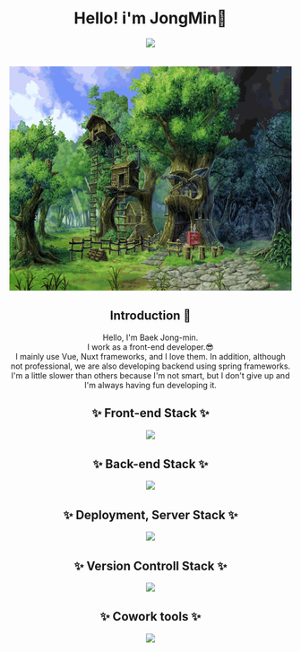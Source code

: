 <div align="center">
<h1> Hello! i'm JongMin👏 </h1>

<a href="https://github.com/devmini1203"><img src="https://hits.seeyoufarm.com/api/count/incr/badge.svg?url=https%3A%2F%2Fgithub.com%2Fdevmini1203&count_bg=%233D7CC8&title_bg=%23555555&icon=smugmug.svg&icon_color=%23E7E7E7&title=hits&edge_flat=false"/></a>

<br/>

<img src="/assets/img/gif/i013652326682.gif" style="width:100%;height:400px"/>

<br/>

## Introduction 🙌

Hello, I'm Baek Jong-min. </br>
I work as a front-end developer.😎 </br>
I mainly use Vue, Nuxt frameworks, and I love them.
In addition, although not professional, we are also developing backend using spring frameworks.</br>
I'm a little slower than others because I'm not smart, but I don't give up and I'm always having fun developing it.

## ✨ Front-end Stack ✨

<div>
  <img src="https://skillicons.dev/icons?i=js,ts,html,css,tailwind,vue,nuxt,vite,webpack,scss,bootstrap,vuetify,pinia" />
<div>

## ✨ Back-end Stack ✨

<div>
  <img src="https://skillicons.dev/icons?i=spring,java" />
<div>

## ✨ Deployment, Server Stack ✨

<div>
  <img src="https://skillicons.dev/icons?i=nginx,vercel,ubuntu,docker,linux" />
<div>

## ✨ Version Controll Stack ✨

<div>
  <img src="https://skillicons.dev/icons?i=git,github,gitlab" />
<div>

## ✨ Cowork tools ✨

<div>
  <img src="https://skillicons.dev/icons?i=figma,notion,postman" />
<div>

<br/>

</div>

